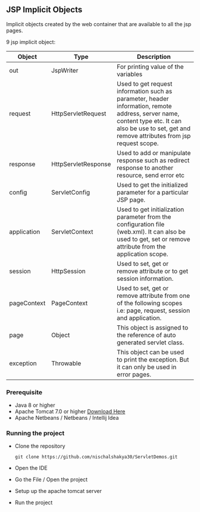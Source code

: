 ## JSP Implicit Objects 
Implicit objects created by the web container that are available to all the jsp pages. 

9 jsp implicit object:

| Object | Type | Description |
| -----  | ---- | ----------- |
| out | JspWriter | For printing value of the variables|
| request | HttpServletRequest | Used to get request information such as parameter, header information, remote address, server name, content type etc. It can also be use to set, get and remove attributes from jsp request scope.|
| response | HttpServletResponse | Used to add or manipulate response such as redirect response to another resource, send error etc|
| config | ServletConfig | Used to get the initialized parameter for a particular JSP page.| 
| application | ServletContext | Used to get initialization parameter from the configuration file (web.xml). It can also be used to get, set or remove attribute from the application scope.|
| session | HttpSession | Used to set, get or remove attribute or to get session information.|
| pageContext | PageContext | Used to set, get or remove attribute from one of the following scopes i.e: page, request, session and application. |
| page | Object | This object is assigned to the reference of auto generated servlet class.|
| exception | Throwable | This object can be used to print the exception. But it can only be used in error pages.| 

### Prerequisite
* Java 8 or higher 
* Apache Tomcat 7.0 or higher [Download Here](https://tomcat.apache.org/download-70.cgi)
* Apache Netbeans / Netbeans / Intellij Idea   


### Running the project 
* Clone the repository 
   
   ``git clone https://github.com/nischalshakya30/ServletDemos.git``

* Open the IDE

* Go the File / Open the project 

* Setup up the apache tomcat server 
  
* Run the project 


